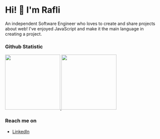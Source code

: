 # Hi! 👋 I'm Rafli

An independent Software Engineer who loves to create and share projects about web! I've enjoyed JavaScript and make it the main language in creating a project.


### Github Statistic
<p align="left">
<a href="https://github.com/penuliscode">
  <img height="180em" src="https://github-readme-stats-eight-theta.vercel.app/api?username=penuliscode&show_icons=true&theme=algolia&include_all_commits=true&count_private=true"/>
  <img height="180em" src="https://github-readme-stats-eight-theta.vercel.app/api/top-langs/?username=penuliscode&layout=compact&layout=compact&theme=algolia"/>
</a>
</p>

### Reach me on
- <a href="https://www.linkedin.com/in/rafli-fadilah-88595a177/">LinkedIn</a>
